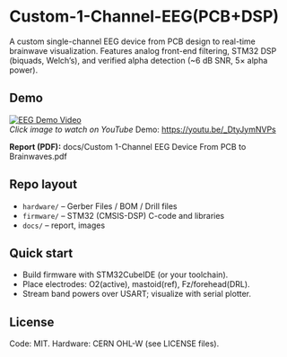 # Custom-1-Channel-EEG(PCB+DSP)
A custom single-channel EEG device from PCB design to real-time brainwave visualization. Features analog front-end filtering, STM32 DSP (biquads, Welch’s), and verified alpha detection (~6 dB SNR, 5× alpha power). 

## Demo
[![EEG Demo Video](docs/PCB_LAYOUT.jpg)](https://youtu.be/_DtyJymNVPs)  
*Click image to watch on YouTube*
Demo: https://youtu.be/_DtyJymNVPs

**Report (PDF):** docs/Custom 1-Channel EEG Device From PCB to Brainwaves.pdf

## Repo layout
- `hardware/` – Gerber Files / BOM / Drill files
- `firmware/` – STM32 (CMSIS-DSP) C-code and libraries
- `docs/` – report, images 

## Quick start
- Build firmware with STM32CubeIDE (or your toolchain).
- Place electrodes: O2(active), mastoid(ref), Fz/forehead(DRL).
- Stream band powers over USART; visualize with serial plotter.

## License
Code: MIT. Hardware: CERN OHL-W (see LICENSE files).
